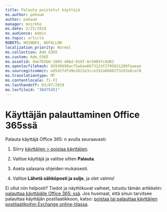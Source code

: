 ```yaml
---
title: Palauta poistetut käyttäjä
ms.author: pebaum
author: pebaum
manager: mnirkhe
ms.date: 2/25/2018
ms.audience: Admin
ms.topic: article
ROBOTS: NOINDEX, NOFOLLOW
localization_priority: Normal
ms.collection: Adm_O365
ms.custom: Adm_O365
ms.assetid: dae7b5b0-1003-40bd-b59f-8c5009fc8d82
ms.openlocfilehash: 02930690acf5abea6673123f2f95631280faaeae
ms.sourcegitcommit: ed5d2fdfd9e2622e3cce192a80402f32d3a8ca78
ms.translationtype: MT
ms.contentlocale: fi-FI
ms.lasthandoff: 03/07/2019
ms.locfileid: "30475451"
---
```

# <a name="restore-a-user-in-office-365"></a>Käyttäjän palauttaminen Office 365ssä

Palauta käyttäjä Office 365: n avulla seuraavasti:
  
1. Siirry [käyttäjien \> poistaa käyttäjien](https://admin.microsoft.com/adminportal/home#/deletedusers).
    
2. Valitse käyttäjä ja valitse sitten **Palauta**.
    
3. Aseta salasana ohjeiden mukaisesti.
    
4. Valitse **Lähetä sähköposti ja sulje**, ja olet valmis!
    

Ei ollut niin helposti? Tiedot ja näyttökuvat vaiheet, tutustu tämän artikkelin: [palauttaa käyttäjälle Office 365: ssä](https://support.office.com/article/2c261e42-5dd1-48b0-845f-2a016d29cfc1.aspx). Jos huomaat, että sinun tarvitsee palauttaa käyttäjän postilaatikkoon, katso: [poistaa tai palauttaa käyttäjien postilaatikoihin Exchange online-tilassa](https://docs.microsoft.com/exchange/recipients-in-exchange-online/delete-or-restore-mailboxes).